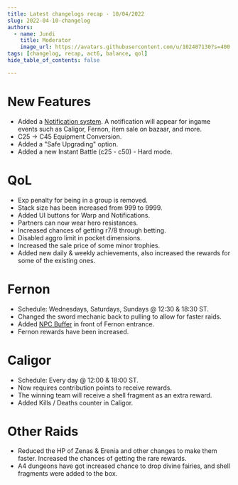 ```yaml
---
title: Latest changelogs recap - 10/04/2022
slug: 2022-04-10-changelog
authors:
  - name: Jundi
    title: Moderator
    image_url: https://avatars.githubusercontent.com/u/102407130?s=400
tags: [changelog, recap, act6, balance, qol]
hide_table_of_contents: false

---
```


# New Features
- Added a [Notification system](/custom-features/notification-system). A notification will appear for ingame events such as Caligor, Fernon, item sale on bazaar, and more.
- C25 -> C45 Equipment Conversion.
- Added a "Safe Upgrading" option.
- Added a new Instant Battle (c25 - c50) - Hard mode.

# QoL
- Exp penalty for being in a group is removed.
- Stack size has been increased from 999 to 9999.
- Added UI buttons for Warp and Notifications.
- Partners can now wear hero resistances.
- Increased chances of getting r7/8 through betting.
- Disabled aggro limit in pocket dimensions.
- Increased the sale price of some minor trophies.
- Added new daily & weekly achievements, also increased the rewards for some of the existing ones.

# Fernon
- Schedule: Wednesdays, Saturdays, Sundays @ 12:30 & 18:30 ST.
- Changed the sword mechanic back to pulling to allow for faster raids.
- Added [NPC Buffer](/custom-features/npc-buffers) in front of Fernon entrance.
- Fernon rewards have been increased.

# Caligor
- Schedule: Every day @ 12:00 & 18:00 ST.
- Now requires contribution points to receive rewards.
- The winning team will receive a shell fragment as an extra reward.
- Added Kills / Deaths counter in Caligor.

# Other Raids
- Reduced the HP of Zenas & Erenia and other changes to make them faster. Increased the chances of getting the rare rewards.
- A4 dungeons have got increased chance to drop divine fairies, and shell fragments were added to the box.